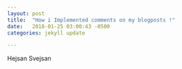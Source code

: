 ```yaml
---
layout: post
title:  "How i Implemented comments on my blogposts !"
date:   2018-01-25 03:00:43 -0500
categories: jekyll update

---
```

Hejsan Svejsan
<head>